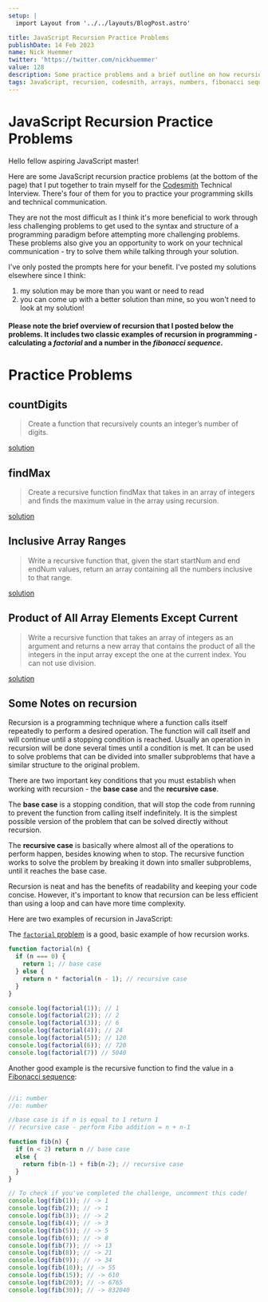 ```yaml
---
setup: |
  import Layout from '../../layouts/BlogPost.astro'

title: JavaScript Recursion Practice Problems
publishDate: 14 Feb 2023
name: Nick Huemmer
twitter: 'https://twitter.com/nickhuemmer'
value: 128
description: Some practice problems and a brief outline on how recursion works.
tags: JavaScript, recursion, codesmith, arrays, numbers, fibonacci sequence, factorial
---
```


# JavaScript Recursion Practice Problems

Hello fellow aspiring JavaScript master!

Here are some JavaScript recursion practice problems (at the bottom of the page) that I put together to train myself for the [Codesmith](https://www.codesmith.io/) Technical Interview.  There's four of them for you to practice your programming skills and technical communication.

They are not the most difficult as I think it's more beneficial to work through less challenging problems to get used to the syntax and structure of a programming paradigm before attempting more challenging problems.  These problems also give you an opportunity to work on your technical communication - try to solve them while talking through your solution.  

I've only posted the prompts here for your benefit.  I've posted my solutions elsewhere since I think:	
1.  my solution may be more than you want or need to read
2.  you can come up with a better solution than mine, so you won't need to look at my solution!

#### Please note the brief overview of recursion that I posted below the problems.  It includes two classic examples of recursion in programming - calculating a *factorial* and a number in the *fibonacci sequence*.

# Practice Problems

## countDigits
> Create a function that recursively counts an integer’s number of digits.

[solution](https://nickhuemmer.com/posts/recursion_countdigits/)

## findMax
> Create a recursive function findMax that takes in an array of integers and finds the maximum value in the array using recursion.

[solution](https://nickhuemmer.com/posts/recursion_findmax/)

## Inclusive Array Ranges
>Write a recursive function that, given the start startNum and end endNum values, return an array containing all the numbers inclusive to that range.

[solution](https://nickhuemmer.com/posts/recursion_inclusive_array_ranges/)

## Product of All Array Elements Except Current
>Write a  recursive function that takes an array of integers as an argument and returns a new array that contains the product of all the integers in the input array except the one at the current index. You can not use division.

[solution](https://nickhuemmer.com/posts/recusion_product_of_all_except_current/)


## Some Notes on recursion 

Recursion is a programming technique where a function calls itself repeatedly to perform a desired operation. The function will call itself  and will continue until a stopping condition is reached. Usually an operation in recursion will be done several times until a condition is met. It can be used to solve problems that can be divided into smaller subproblems that have a similar structure to the original problem. 

There are two important key conditions that you must establish when working with recursion - the **base case** and the **recursive case**. 

The **base case** is a stopping condition, that will stop the code from running to prevent the function from calling itself indefinitely.  It is the simplest possible version of the problem that can be solved directly without recursion. 

The **recursive case** is basically where almost all of the operations to perform happen, besides knowing when to stop.  The recursive function works to solve the problem by breaking it down into smaller subproblems, until it reaches the base case.

Recursion is neat and has the benefits of readability and keeping your code concise.  However, it's important to know that recursion can be less efficient than using a loop and can have more time complexity.

Here are two examples of recursion in JavaScript:

The [`factorial` problem](https://www.mathsisfun.com/numbers/factorial.html) is a good, basic example of how recursion works.

```javascript
function factorial(n) {
  if (n === 0) {
    return 1; // base case
  } else {
    return n * factorial(n - 1); // recursive case
  }
}

console.log(factorial(1)); // 1
console.log(factorial(2)); // 2
console.log(factorial(3)); // 6
console.log(factorial(4)); // 24
console.log(factorial(5)); // 120
console.log(factorial(6)); // 720 
console.log(factorial(7)) // 5040

```


Another good example is the recursive function to find the value in a [Fibonacci sequence](https://www.mathsisfun.com/numbers/fibonacci-sequence.html):

```javascript

//i: number
//o: number

//base case is if n is equal to 1 return 1
// recursive case - perform Fibo addition = n + n-1

function fib(n) {
  if (n < 2) return n // base case
  else {
    return fib(n-1) + fib(n-2); // recursive case
  }
}

// To check if you've completed the challenge, uncomment this code!
console.log(fib(1)); // -> 1
console.log(fib(2)); // -> 1
console.log(fib(3)); // -> 2
console.log(fib(4)); // -> 3
console.log(fib(5)); // -> 5
console.log(fib(6)); // -> 8
console.log(fib(7)); // -> 13
console.log(fib(8)); // -> 21
console.log(fib(9)); // -> 34
console.log(fib(10)); // -> 55
console.log(fib(15)); // -> 610
console.log(fib(20)); // -> 6765
console.log(fib(30)); // -> 832040
```



